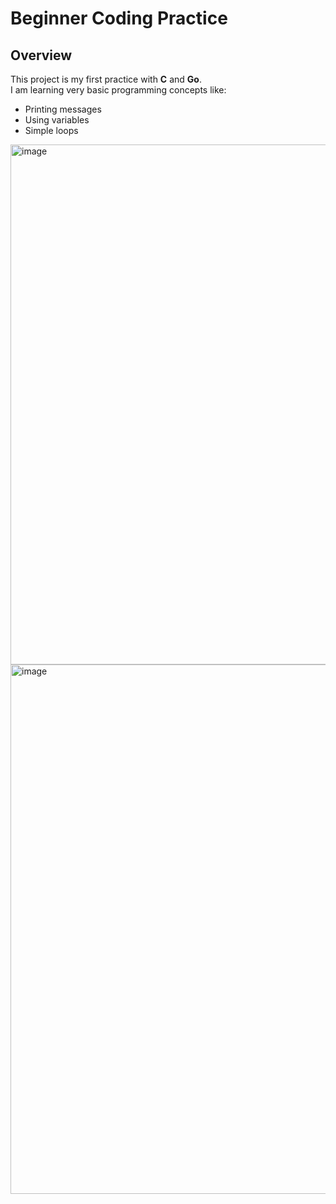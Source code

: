 # Beginner Coding Practice

## Overview
This project is my first practice with **C** and **Go**.  
I am learning very basic programming concepts like:
- Printing messages
- Using variables
- Simple loops

<img width="1255" height="832" alt="image" src="https://github.com/user-attachments/assets/39b80f15-491f-471e-9a7e-a20b084abd65" />

<img width="1136" height="847" alt="image" src="https://github.com/user-attachments/assets/db54adcf-87d9-4504-be14-38a847da18f7" />


